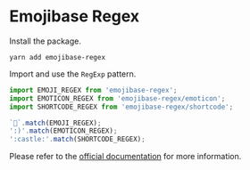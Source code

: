 # Emojibase Regex

Install the package.

```
yarn add emojibase-regex
```

Import and use the `RegExp` pattern.

```javascript
import EMOJI_REGEX from 'emojibase-regex';
import EMOTICON_REGEX from 'emojibase-regex/emoticon';
import SHORTCODE_REGEX from 'emojibase-regex/shortcode';

`🏰`.match(EMOJI_REGEX);
':)'.match(EMOTICON_REGEX);
':castle:'.match(SHORTCODE_REGEX);
```

Please refer to the [official documentation](https://github.com/milesj/emojibase) for more information.
